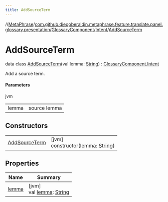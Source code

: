 ```yaml
---
title: AddSourceTerm
---
```

//[MetaPhrase](../../../../../index.html)/[com.github.diegoberaldin.metaphrase.feature.translate.panel.glossary.presentation](../../../index.html)/[GlossaryComponent](../../index.html)/[Intent](../index.html)/[AddSourceTerm](index.html)



# AddSourceTerm

data class [AddSourceTerm](index.html)(val lemma: [String](https://kotlinlang.org/api/latest/jvm/stdlib/kotlin/-string/index.html)) : [GlossaryComponent.Intent](../index.html)

Add a source term.



#### Parameters


jvm

| | |
|---|---|
| lemma | source lemma |



## Constructors


| | |
|---|---|
| [AddSourceTerm](-add-source-term.html) | [jvm]<br>constructor(lemma: [String](https://kotlinlang.org/api/latest/jvm/stdlib/kotlin/-string/index.html)) |


## Properties


| Name | Summary |
|---|---|
| [lemma](lemma.html) | [jvm]<br>val [lemma](lemma.html): [String](https://kotlinlang.org/api/latest/jvm/stdlib/kotlin/-string/index.html) |


